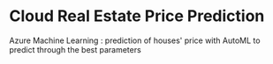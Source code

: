 # Cloud Real Estate Price Prediction

Azure Machine Learning : prediction of houses' price with AutoML to predict through the best parameters
